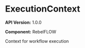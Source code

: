 # ExecutionContext

**API Version:** 1.0.0

**Component:** RebelFLOW

Context for workflow execution

